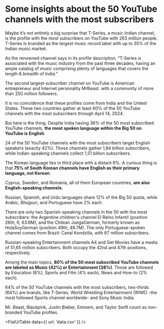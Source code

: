 # Some insights about the 50 YouTube channels with the most subscribers 

Maybe it’s not entirely a big surprise that T-Series, a music Indian channel, is the profile with the most subscribers on YouTube with 263 million people. T-Series is branded as the largest music record label with up to 35% of the Indian music market. 

As the renowned channel says in its profile description, “T-Series is associated with the music industry from the past three decades, having an ample catalog of music comprising plenty of languages that covers the length & breadth of India.”

The second largest-subscriber channel on YouTube is American entrepreneur and Internet personality MrBeast. with a community of more than 250 million followers. 

It is no coincidence that these profiles come from India and the United States. These two countries gather at least 60% of the 50 YouTube channels with the most subscribers through April 14, 2024.

But here is the thing. Despite India having 36% of the 50 most subscribed YouTube channels, **the most spoken language within the Big 50 on YouTube is English**.

24 of the 50 YouTube channels with the most subscribers target English speakers (exactly 42%). Those channels gather 1,84 billion subscribers, while Indian-speaking channels collect 1,51 billion subscribers.

The Korean language lies in third place with a distant 6%. A curious thing is that **75% of South Korean channels have English as their primary language, not Korean**.

Cyprus, Sweden, and Romania, all of them European countries, **are also English-speaking channels**.

Russian, Spanish, and Urdu languages share 12% of the Big 50 quota, while Arabic, Bhojpuri, and Portuguese have 2% each.

There are only two Spanish-speaking channels in the 50 with the most subscribers: the Argentine children's channel El Reino Infantil (position 26th, 6, 63.6M), and the Chilean JuegaGerman, formerly known as HolaSoyGerman (position 49th, 49.7M). The only Portuguese-spoken channel comes from Brazil: Canal Kondzilla, with 67 million subscribers.

Russian-speaking Entertainment channels A4 and Get Movies have a media of 51,65 million subscribers. Both occupy the 42nd and 47th positions, respectively.

Among the main topics, **80% of the 50 most subscribed YouTube channels are labeled as Music (42%) or Entertainment (38%)**. Those are followed by Education (8%), Sports and Film (4% each), News and How-to (2% each).

64% of the 50 YouTube channels with the most subscribers, two-thirds (64%) are brands, like T-Series, World Wrestling Entertainment (WWE) -the most followed Sports channel worldwide- and Sony Music India.

Mr. Beast, Blackpink, Justin Bieber, Eminem, and Taylor Swift count as non-branded YouTube profiles.

<FlatUiTable
  data={{
    url: 'data.csv'
  }}
/>
